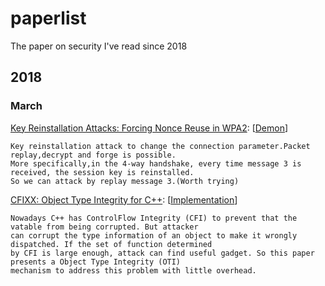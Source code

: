 # paperlist
The paper on security I've read since 2018

## 2018
### March
[Key Reinstallation Attacks: Forcing Nonce Reuse in WPA2](https://papers.mathyvanhoef.com/ccs2017.pdf): [[Demon](https://www.youtube.com/watch?v=Oh4WURZoR98)]
```
Key reinstallation attack to change the connection parameter.Packet replay,decrypt and forge is possible.
More specifically,in the 4-way handshake, every time message 3 is received, the session key is reinstalled.
So we can attack by replay message 3.(Worth trying)
```

[CFIXX: Object Type Integrity for C++](http://wp.internetsociety.org/ndss/wp-content/uploads/sites/25/2018/02/ndss2018_05A-2_Burow_paper.pdf): [[Implementation](https://github.com/HexHive/CFIXX)]
```
Nowadays C++ has ControlFlow Integrity (CFI) to prevent that the vatable from being corrupted. But attacker 
can corrupt the type information of an object to make it wrongly dispatched. If the set of function determined 
by CFI is large enough, attack can find useful gadget. So this paper presents a Object Type Integrity (OTI) 
mechanism to address this problem with little overhead.
```
